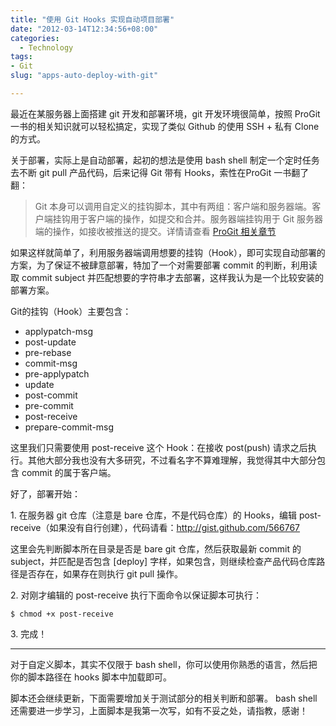 ```yaml
---
title: "使用 Git Hooks 实现自动项目部署"
date: "2012-03-14T12:34:56+08:00"
categories:
  - Technology
tags:
- Git
slug: "apps-auto-deploy-with-git"

---
```


最近在某服务器上面搭建 git 开发和部署环境，git 开发环境很简单，按照 ProGit 一书的相关知识就可以轻松搞定，实现了类似 Github 的使用 SSH + 私有 Clone 的方式。

关于部署，实际上是自动部署，起初的想法是使用 bash shell 制定一个定时任务去不断 git pull 产品代码，后来记得 Git 带有 Hooks，索性在ProGit 一书翻了翻：

> Git 本身可以调用自定义的挂钩脚本，其中有两组：客户端和服务器端。客户端挂钩用于客户端的操作，如提交和合并。服务器端挂钩用于 Git 服务器端的操作，如接收被推送的提交。详情请查看 [ProGit 相关章节][]


如果这样就简单了，利用服务器端调用想要的挂钩（Hook），即可实现自动部署的方案，为了保证不被肆意部署，特加了一个对需要部署 commit 的判断，利用读取 commit subject 并匹配想要的字符串才去部署，这样我认为是一个比较安装的部署方案。

Git的挂钩（Hook）主要包含：

- applypatch-msg
- post-update
- pre-rebase
- commit-msg
- pre-applypatch
- update
- post-commit
- pre-commit
- post-receive
- prepare-commit-msg

这里我们只需要使用 post-receive 这个 Hook：在接收 post(push)
请求之后执行。其他大部分我也没有大多研究，不过看名字不算难理解，我觉得其中大部分包含 commit 的属于客户端。

好了，部署开始：

​1. 在服务器 git 仓库（注意是 bare 仓库，不是代码仓库）的 Hooks，编辑
post-receive（如果没有自行创建），代码请看：http://gist.github.com/566767

这里会先判断脚本所在目录是否是 bare git 仓库，然后获取最新 commit 的 subject，并匹配是否包含 [deploy] 字样，如果包含，则继续检查产品代码仓库路径是否存在，如果存在则执行 git pull 操作。

​2. 对刚才编辑的 post-receive 执行下面命令以保证脚本可执行：

```
$ chmod +x post-receive
```

​3. 完成！

<hr />

对于自定义脚本，其实不仅限于 bash shell，你可以使用你熟悉的语言，然后把你的脚本路径在 hooks 脚本中加载即可。

脚本还会继续更新，下面需要增加关于测试部分的相关判断和部署。 bash shell 还需要进一步学习，上面脚本是我第一次写，如有不妥之处，请指教，感谢！

  [ProGit 相关章节]: http://progit.org/book/zh/ch7-3.html
  [http://gist.github.com/566767]: http://gist.github.com/566767
